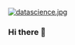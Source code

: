 [![datascience.jpg](https://i.postimg.cc/7YkGzcWD/datascience.jpg)](https://postimg.cc/t7B4Qrbm)

### Hi there 👋

<!--
**nerdani/nerdani** is a ✨ _special_ ✨ repository because its `README.md` (this file) appears on your GitHub profile.

Here are some ideas to get you started:

- 🔭 I’m currently working on ...
- 🌱 I’m currently learning ...
- 👯 I’m looking to collaborate on ...
- 🤔 I’m looking for help with ...
- 💬 Ask me about ...
- 📫 How to reach me: ...
- 😄 Pronouns: ...
- ⚡ Fun fact: ...
-->
